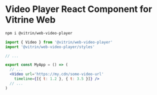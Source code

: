 # Video Player React Component for Vitrine Web

```bash
npm i @vitrin/web-video-player
```
```jsx
import { Video } from '@vitrin/web-video-player'
import '@vitrin/web-video-player/styles'

// ...

export const MyApp = () => (
  // ...
  <Video url='https://my.cdn/some-video-url'
    timeline={[{ t: 1.2 }, { t: 3.5 }]} />
  // ...
)
```
